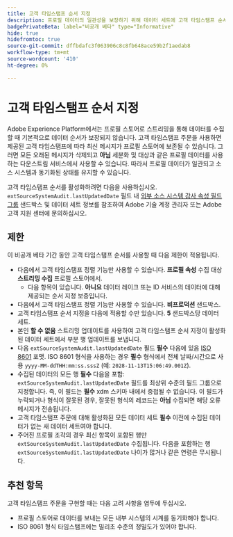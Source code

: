 ```yaml
---
title: 고객 타임스탬프 순서 지정
description: 프로필 데이터의 일관성을 보장하기 위해 데이터 세트에 고객 타임스탬프 순서를 추가하는 방법을 알아봅니다.
badgePrivateBeta: label="비공개 베타" type="Informative"
hide: true
hidefromtoc: true
source-git-commit: dffbdafc3f063906c8c8fb648ace59b2f1aedab8
workflow-type: tm+mt
source-wordcount: '410'
ht-degree: 0%

---
```



# 고객 타임스탬프 순서 지정

Adobe Experience Platform에서는 프로필 스토어로 스트리밍을 통해 데이터를 수집할 때 기본적으로 데이터 순서가 보장되지 않습니다. 고객 타임스탬프 주문을 사용하면 제공된 고객 타임스탬프에 따라 최신 메시지가 프로필 스토어에 보존될 수 있습니다. 그러면 모든 오래된 메시지가 삭제되고 **아님** 세분화 및 대상과 같은 프로필 데이터를 사용하는 다운스트림 서비스에서 사용할 수 있습니다. 따라서 프로필 데이터가 일관되고 소스 시스템과 동기화된 상태를 유지할 수 있습니다.

고객 타임스탬프 순서를 활성화하려면 다음을 사용하십시오. `extSourceSystemAudit.lastUpdatedDate` 필드 내 [외부 소스 시스템 감사 속성 필드 그룹](https://github.com/adobe/xdm/blob/master/docs/reference/fieldgroups/shared/external-source-system-audit-details.schema.md) 샌드박스 및 데이터 세트 정보를 참조하여 Adobe 기술 계정 관리자 또는 Adobe 고객 지원 센터에 문의하십시오.

## 제한

이 비공개 베타 기간 동안 고객 타임스탬프 순서를 사용할 때 다음 제한이 적용됩니다.

- 다음에서 고객 타임스탬프 정렬 기능만 사용할 수 있습니다. **프로필 속성** 수집 대상 **스트리밍 수집** 프로필 스토어에서.
   - 다음 항목이 있습니다. **아니요** 데이터 레이크 또는 ID 서비스의 데이터에 대해 제공되는 순서 지정 보증입니다.
- 다음에서 고객 타임스탬프 정렬 기능만 사용할 수 있습니다. **비프로덕션** 샌드박스.
- 고객 타임스탬프 순서 지정을 다음에 적용할 수만 있습니다. **5** 샌드박스당 데이터 세트.
- 본인 **할 수 없음** 스트리밍 업데이트를 사용하여 고객 타임스탬프 순서 지정이 활성화된 데이터 세트에서 부분 행 업데이트를 보냅니다.
- 다음 `extSourceSystemAudit.lastUpdatedDate` 필드 **필수** 다음에 있음 [ISO 8601](https://www.iso.org/iso-8601-date-and-time-format.html) 포맷. ISO 8601 형식을 사용하는 경우 **필수** 형식에서 전체 날짜/시간으로 사용 `yyyy-MM-ddTHH:mm:ss.sssZ` (예: `2028-11-13T15:06:49.001Z`).
- 수집된 데이터의 모든 행 **필수** 다음을 포함: `extSourceSystemAudit.lastUpdatedDate` 필드를 최상위 수준의 필드 그룹으로 지정합니다. 즉, 이 필드는 **필수** xdm 스키마 내에서 중첩될 수 없습니다. 이 필드가 누락되거나 형식이 잘못된 경우, 잘못된 형식의 레코드는 **아님** 수집되면 해당 오류 메시지가 전송됩니다.
- 고객 타임스탬프 주문에 대해 활성화된 모든 데이터 세트 **필수** 이전에 수집된 데이터가 없는 새 데이터 세트여야 합니다.
- 주어진 프로필 조각의 경우 최신 항목이 포함된 행만 `extSourceSystemAudit.lastUpdatedDate` 수집됩니다. 다음을 포함하는 행 `extSourceSystemAudit.lastUpdatedDate` 나이가 많거나 같은 연령은 무시됩니다.

## 추천 항목

고객 타임스탬프 주문을 구현할 때는 다음 고려 사항을 염두에 두십시오.

- 프로필 스토어로 데이터를 보내는 모든 내부 시스템의 시계를 동기화해야 합니다.
- ISO 8061 형식 타임스탬프에는 밀리초 수준의 정밀도가 있어야 합니다.
